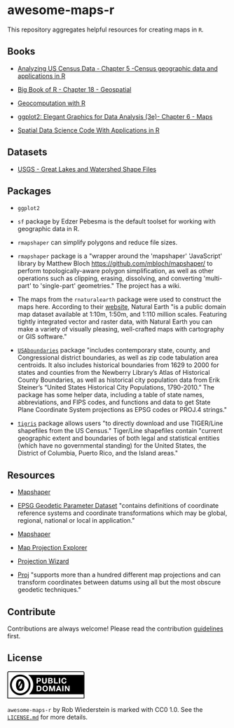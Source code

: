# awesome-maps-r

This repository aggregates helpful resources for creating maps in `R`.

## Books

- [Analyzing US Census Data - Chapter 5 -Census geographic data and applications in R](https://walker-data.com/census-r/census-geographic-data-and-applications-in-r.html)

- [Big Book of R - Chapter 18 - Geospatial](https://www.bigbookofr.com/geospatial)

- [Geocomputation with R](https://r.geocompx.org)

- [ggplot2: Elegant Graphics for Data Analysis (3e)- Chapter 6 - Maps](https://ggplot2-book.org/maps.html)

- [Spatial Data Science Code With Applications in R](https://r-spatial.org/book/)

## Datasets

- [USGS - Great Lakes and Watershed Shape Files](https://www.sciencebase.gov/catalog/item/530f8a0ee4b0e7e46bd300dd)

## Packages

- `ggplot2`

- `sf` package by Edzer Pebesma is the default toolset for working with geographic data in R.

- `rmapshaper` can simplify polygons and reduce file sizes.

- `rmapshaper` package is a "wrapper around the 'mapshaper' 'JavaScript' library by Matthew Bloch <https://github.com/mbloch/mapshaper/> to perform topologically-aware polygon simplification, as well as other operations such as clipping, erasing, dissolving, and converting 'multi-part' to 'single-part' geometries." The project has a wiki.

- The maps from the `rnaturalearth` package were used to construct the maps here.  According to their [website](https://www.naturalearthdata.com), Natural Earth "is a public domain map dataset available at 1:10m, 1:50m, and 1:110 million scales. Featuring tightly integrated vector and raster data, with Natural Earth you can make a variety of visually pleasing, well-crafted maps with cartography or GIS software." 

- [`USAboundaries`](https://docs.ropensci.org/USAboundaries/) package "includes contemporary state, county, and Congressional district boundaries, as well as zip code tabulation area centroids. It also includes historical boundaries from 1629 to 2000 for states and counties from the Newberry Library’s Atlas of Historical County Boundaries, as well as historical city population data from Erik Steiner’s “United States Historical City Populations, 1790-2010.” The package has some helper data, including a table of state names, abbreviations, and FIPS codes, and functions and data to get State Plane Coordinate System projections as EPSG codes or PROJ.4 strings."

- [`tigris`](https://github.com/walkerke/tigris) package allows users "to directly download and use TIGER/Line shapefiles from the US Census." Tiger/Line shapefiles contain "current geographic extent and boundaries of both legal and statistical entities (which have no governmental standing) for the United States, the District of Columbia, Puerto Rico, and the Island areas."

## Resources

- [Mapshaper](https://mapshaper.org)

- [EPSG Geodetic Parameter Dataset](https://epsg.org/home.html) "contains definitions of coordinate reference systems and coordinate transformations which may be global, regional, national or local in application."

- [Mapshaper](https://mapshaper.org)

- [Map Projection Explorer](https://www.geo-projections.com)

- [Projection Wizard](https://projectionwizard.org/#)

- [Proj](https://proj.org/en/9.4/) "supports more than a hundred different map projections and can transform coordinates between datums using all but the most obscure geodetic techniques."

## Contribute

Contributions are always welcome! Please read the contribution [guidelines](./CONTRIBUTIONS.MD) first.

## License

![](./img/cc-zero.svg)

`awesome-maps-r` by Rob Wiederstein is marked with CC0 1.0.  See the [`LICENSE.md`](./LICENSE.MD) for more details.
